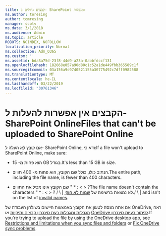 ```yaml
---
title: קבצים גדולים ב- SharePoint ומגבלות
ms.author: toresing
author: tomresing
manager: scotv
ms.date: 3/1/2018
ms.audience: Admin
ms.topic: article
ROBOTS: NOINDEX, NOFOLLOW
localization_priority: Normal
ms.collection: Adm_O365
ms.custom: ''
ms.assetid: bda3a75d-23f8-44d9-a23a-0abbfdccf131
ms.openlocfilehash: 182668e057a90d80c1c52a1de449fbb365589c1f
ms.sourcegitcommit: 03a156a9c9740521155a30775492c7dff0982588
ms.translationtype: MT
ms.contentlocale: he-IL
ms.lasthandoff: 03/22/2019
ms.locfileid: "30761346"
---
```

# <a name="files-that-cant-be-uploaded-to-sharepoint-online"></a><span data-ttu-id="8c19a-102">הקבצים אין אפשרות להעלות ל- SharePoint Online</span><span class="sxs-lookup"><span data-stu-id="8c19a-102">Files that can't be uploaded to SharePoint Online</span></span>

<span data-ttu-id="8c19a-103">אם קובץ לא העלה ל- SharePoint Online, ודא כי:</span><span class="sxs-lookup"><span data-stu-id="8c19a-103">If a file won't upload to SharePoint Online, make sure:</span></span>
  
- <span data-ttu-id="8c19a-104">הוא פחות מ- 15 GB בגודל.</span><span class="sxs-lookup"><span data-stu-id="8c19a-104">It's less than 15 GB in size.</span></span>
    
- <span data-ttu-id="8c19a-105">הנתיב כולו, כולל שם הקובץ, הוא פחות מ- 400 תווים.</span><span class="sxs-lookup"><span data-stu-id="8c19a-105">The entire path, including the file name, is fewer than 400 characters.</span></span>
    
- <span data-ttu-id="8c19a-106">שם הקובץ אינו מכיל את התווים " \* : \< \> ?</span><span class="sxs-lookup"><span data-stu-id="8c19a-106">The file name doesn't contain the characters " \* : \< \> ?</span></span> <span data-ttu-id="8c19a-107">/ \ | לא נמצאת ברשימה של [שמות לא חוקי](https://go.microsoft.com/fwlink/?linkid=866430).</span><span class="sxs-lookup"><span data-stu-id="8c19a-107">/ \ | and isn't on the list of [invalid names](https://go.microsoft.com/fwlink/?linkid=866430).</span></span>
    
<span data-ttu-id="8c19a-108">אם אתה מנסה לטעון את הקובץ באמצעות היישום בשולחן העבודה של OneDrive, ראה [הגבלות ומגבלות בעת סינכרון קבצים ותיקיות](http://go.microsoft.com/fwlink/p/?LinkID=717734) או [OneDrive לפתור בעיות סינכרון](https://go.microsoft.com/fwlink/?linkid=866431).</span><span class="sxs-lookup"><span data-stu-id="8c19a-108">If you're trying to upload the file by using the OneDrive desktop app, see [Restrictions and limitations when you sync files and folders](http://go.microsoft.com/fwlink/p/?LinkID=717734) or [Fix OneDrive sync problems](https://go.microsoft.com/fwlink/?linkid=866431).</span></span>
  

